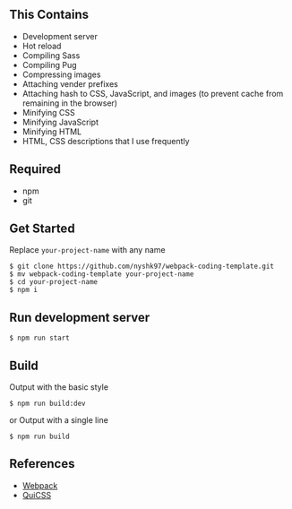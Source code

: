 ## This Contains
- Development server
- Hot reload
- Compiling Sass
- Compiling Pug
- Compressing images
- Attaching vender prefixes
- Attaching hash to CSS, JavaScript, and images (to prevent cache from remaining in the browser)
- Minifying CSS
- Minifying JavaScript
- Minifying HTML
- HTML, CSS descriptions that I use frequently

## Required
- npm
- git

## Get Started
Replace `your-project-name` with any name
```
$ git clone https://github.com/nyshk97/webpack-coding-template.git
$ mv webpack-coding-template your-project-name
$ cd your-project-name
$ npm i
```

## Run development server
```
$ npm run start
```

## Build
Output with the basic style
```
$ npm run build:dev
```
or Output with a single line
```
$ npm run build
```

## References
- [Webpack](https://qiita.com/d0ne1s/items/4e8130292fefd76107bb)
- [QuiCSS](https://qiita.com/d0ne1s/items/5211969b566b6a503eb8)
